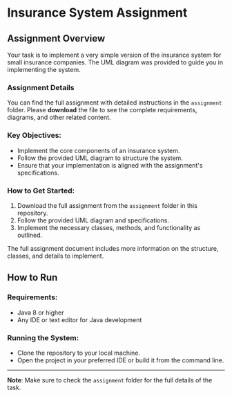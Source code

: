 # Insurance System Assignment

## Assignment Overview

Your task is to implement a very simple version of the insurance system for small insurance companies. The UML diagram was provided to guide you in implementing the system.

### Assignment Details
You can find the full assignment with detailed instructions in the `assignment` folder. Please **download** the file to see the complete requirements, diagrams, and other related content.

### Key Objectives:
- Implement the core components of an insurance system.
- Follow the provided UML diagram to structure the system.
- Ensure that your implementation is aligned with the assignment's specifications.

### How to Get Started:
1. Download the full assignment from the `assignment` folder in this repository.
2. Follow the provided UML diagram and specifications.
3. Implement the necessary classes, methods, and functionality as outlined.

The full assignment document includes more information on the structure, classes, and details to implement.

## How to Run

### Requirements:
- Java 8 or higher
- Any IDE or text editor for Java development

### Running the System:
- Clone the repository to your local machine.
- Open the project in your preferred IDE or build it from the command line.

---

**Note**: Make sure to check the `assignment` folder for the full details of the task.
